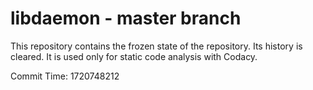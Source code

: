 # libdaemon - master branch

This repository contains the frozen state of the repository.
Its history is cleared. It is used only for static code
analysis with Codacy.

Commit Time: 1720748212